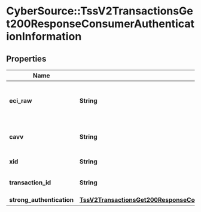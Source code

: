 # CyberSource::TssV2TransactionsGet200ResponseConsumerAuthenticationInformation

## Properties
Name | Type | Description | Notes
------------ | ------------- | ------------- | -------------
**eci_raw** | **String** | Raw electronic commerce indicator (ECI).  | [optional] 
**cavv** | **String** | Cardholder authentication verification value (CAVV). | [optional] 
**xid** | **String** | Transaction identifier.  | [optional] 
**transaction_id** | **String** | Payer auth Transaction identifier. | [optional] 
**strong_authentication** | [**TssV2TransactionsGet200ResponseConsumerAuthenticationInformationStrongAuthentication**](TssV2TransactionsGet200ResponseConsumerAuthenticationInformationStrongAuthentication.md) |  | [optional] 


